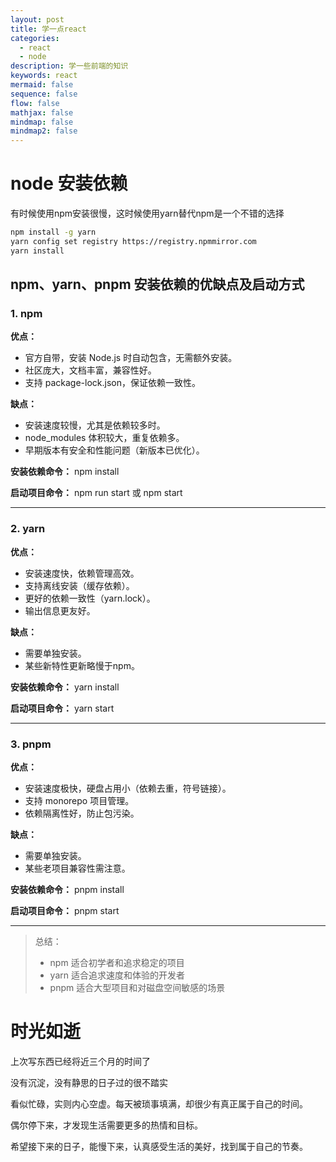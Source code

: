 ```yaml
---
layout: post
title: 学一点react 
categories:
  - react
  - node
description: 学一些前端的知识
keywords: react 
mermaid: false
sequence: false
flow: false
mathjax: false
mindmap: false
mindmap2: false
---
```

# node 安装依赖

有时候使用npm安装很慢，这时候使用yarn替代npm是一个不错的选择

```sh
npm install -g yarn
yarn config set registry https://registry.npmmirror.com
yarn install
```

## npm、yarn、pnpm 安装依赖的优缺点及启动方式

### 1. npm

**优点：**
- 官方自带，安装 Node.js 时自动包含，无需额外安装。
- 社区庞大，文档丰富，兼容性好。
- 支持 package-lock.json，保证依赖一致性。

**缺点：**
- 安装速度较慢，尤其是依赖较多时。
- node_modules 体积较大，重复依赖多。
- 早期版本有安全和性能问题（新版本已优化）。

**安装依赖命令：**
npm install

**启动项目命令：**
npm run start 或 npm start

---

### 2. yarn

**优点：**
- 安装速度快，依赖管理高效。
- 支持离线安装（缓存依赖）。
- 更好的依赖一致性（yarn.lock）。
- 输出信息更友好。

**缺点：**
- 需要单独安装。
- 某些新特性更新略慢于npm。

**安装依赖命令：**
yarn install

**启动项目命令：**
yarn start

---

### 3. pnpm

**优点：**
- 安装速度极快，硬盘占用小（依赖去重，符号链接）。
- 支持 monorepo 项目管理。
- 依赖隔离性好，防止包污染。

**缺点：**
- 需要单独安装。
- 某些老项目兼容性需注意。

**安装依赖命令：**
pnpm install

**启动项目命令：**
pnpm start

---

> 总结：  
> - npm 适合初学者和追求稳定的项目  
> - yarn 适合追求速度和体验的开发者  
> - pnpm 适合大型项目和对磁盘空间敏感的场景






# 时光如逝

上次写东西已经将近三个月的时间了

没有沉淀，没有静思的日子过的很不踏实

看似忙碌，实则内心空虚。每天被琐事填满，却很少有真正属于自己的时间。

偶尔停下来，才发现生活需要更多的热情和目标。

希望接下来的日子，能慢下来，认真感受生活的美好，找到属于自己的节奏。


